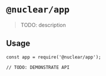 # `@nuclear/app`

> TODO: description

## Usage

```
const app = require('@nuclear/app');

// TODO: DEMONSTRATE API
```
